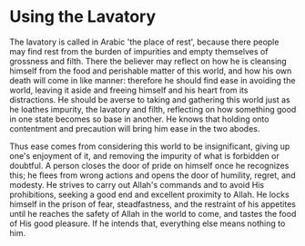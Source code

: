 Using the Lavatory
==================

The lavatory is called in Arabic 'the place of rest', because there
people may find rest from the burden of impurities and empty themselves
of grossness and filth. There the believer may reflect on how he is
cleansing himself from the food and perishable matter of this world, and
how his own death will come in like manner: therefore he should find
ease in avoiding the world, leaving it aside and freeing himself and his
heart from its distractions. He should be averse to taking and gathering
this world just as he loathes impurity, the lavatory and filth,
reflecting on how something good in one state becomes so base in
another. He knows that holding onto contentment and precaution will
bring him ease in the two abodes.

Thus ease comes from considering this world to be insignificant, giving
up one's enjoyment of it, and removing the impurity of what is forbidden
or doubtful. A person closes the door of pride on himself once he
recognizes this; he flees from wrong actions and opens the door of
humility, regret, and modesty. He strives to carry out Allah's commands
and to avoid His prohibitions, seeking a good end and excellent
proximity to Allah. He locks himself in the prison of fear,
steadfastness, and the restraint of his appetites until he reaches the
safety of Allah in the world to come, and tastes the food of His good
pleasure. If he intends that, everything else means nothing to him.


